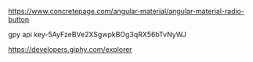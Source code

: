 https://www.concretepage.com/angular-material/angular-material-radio-button




gpy api key-5AyFzeBVe2XSgwpkBOg3qRX56bTvNyWJ


https://developers.giphy.com/explorer
